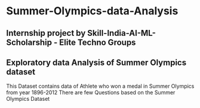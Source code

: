 # Summer-Olympics-data-Analysis
## Internship project by Skill-India-AI-ML-Scholarship - Elite Techno Groups
## Exploratory data Analysis of Summer Olympics dataset
This Dataset contains data of Athlete who won a medal in Summer Olympics from year 1896-2012
There are few Questions based on the Summer Olympics Dataset
